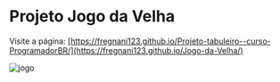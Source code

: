 # Projeto Jogo da Velha
 Visite a página: [https://fregnani123.github.io/Projeto-tabuleiro--curso-ProgramadorBR/](https://fregnani123.github.io/Jogo-da-Velha/)

![jogo](https://github.com/fregnani123/Projeto-tabuleiro--curso-ProgramadorBR/assets/99106631/12165169-b247-4abc-9b3e-5f041cdfbc20)
